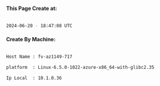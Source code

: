 
   
#### This Page Create at:

```bash

2024-06-20 - 18:47:08 UTC

```

#### Create By Machine:

```bash

Host Name : fv-az1149-717

platform  : Linux-6.5.0-1022-azure-x86_64-with-glibc2.35

Ip Local  : 10.1.0.36

```

